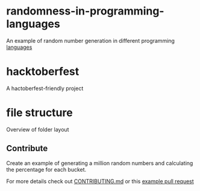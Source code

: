 # randomness-in-programming-languages
An example of random number generation in different programming [languages](/sources#future-languages)

# hacktoberfest
A hactoberfest-friendly project

# file structure
Overview of folder layout

## Contribute
Create an example of generating a million random numbers and calculating the percentage for each bucket.  

For more details check out [CONTRIBUTING.md](./CONTRIBUTING.md) or this [example pull request](https://github.com/spencermwoo/randomness-in-programming-languages/pull/1/files)